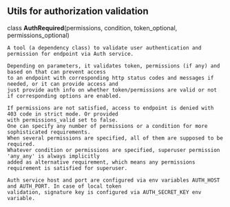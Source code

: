 ## Utils for authorization validation

class **AuthRequired**(permissions, condition, token_optional, permissions_optional)  

    A tool (a dependency class) to validate user authentication and permission for endpoint via Auth service.

    Depending on parameters, it validates token, permissions (if any) and based on that can prevent access
    to an endpoint with corresponding http status codes and messages if needed, or it can provide access and
    just provide auth info on whether token/permissions are valid or not if corresponding options are enabled.

    If permissions are not satisfied, access to endpoint is denied with 403 code in strict mode. Or provided
    with permissions_valid set to false.
    One can specify any number of permissions or a condition for more sophisticated requirements.
    When several permissions are specified, all of them are supposed to be required.
    Whatever condition or permissions are specified, superuser permission 'any_any' is always implicitly
    added as alternative requirement, which means any permissions requirement is satisfied for superuser.
    
    Auth service host and port are configured via env variables AUTH_HOST and AUTH_PORT. In case of local token 
    validation, signature key is configured via AUTH_SECRET_KEY env variable.